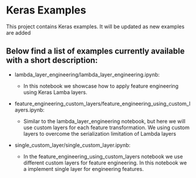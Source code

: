 # Keras Examples

This project contains Keras examples. It will be updated as new examples are added

## Below find a list of examples currently available with a short description:

- lambda_layer_engineering/lambda_layer_engineering.ipynb:
    * In this notebook we showcase how to apply feature engineering using Keras Lamba layers.


- feature_engineering_custom_layers/feature_engineering_using_custom_layers.ipynb:
    * Similar to the lambda_layer_engineering notebook, but here we will use custom layers for each feature transformation. We using custom layers to overcome the serialization limitation of Lambda layers


- single_custom_layer/single_custom_layer.ipynb:
    * In the feature_engineering_using_custom_layers notebook we use different custom layers for feature engineering. In this notebook we a implement single layer for engineering features. 